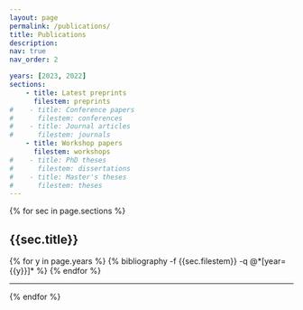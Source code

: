 ```yaml
---
layout: page
permalink: /publications/
title: Publications
description: 
nav: true
nav_order: 2

years: [2023, 2022]
sections:
    - title: Latest preprints
      filestem: preprints
#    - title: Conference papers
#      filestem: conferences
#    - title: Journal articles
#      filestem: journals
    - title: Workshop papers
      filestem: workshops
#    - title: PhD theses
#      filestem: dissertations
#    - title: Master's theses
#      filestem: theses
---
```

{% for sec in page.sections %}
<div class="publication-category">
    <h2>{{sec.title}}</h2>
    {% for y in page.years %}
        <!-- List for year {{y}}: -->
        {% bibliography -f {{sec.filestem}} -q @*[year={{y}}]* %}
    {% endfor %}
</div>
<hr>
{% endfor %}
